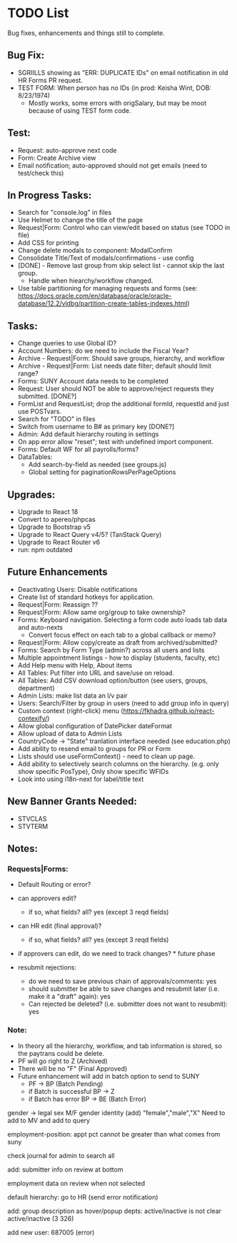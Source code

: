 # TODO List
Bug fixes, enhancements and things still to complete.

## Bug Fix:
  * SGRIILLS showing as "ERR: DUPLICATE IDs" on email notification in old HR Forms PR request.
  * TEST FORM: When person has no IDs (in prod: Keisha Wint, DOB: 8/23/1974)
    - Mostly works, some errors with origSalary, but may be moot because of using TEST form code.

## Test:
  * Request: auto-approve next code
  * Form: Create Archive view
  * Email notification; auto-approved should not get emails (need to test/check this)

## In Progress Tasks:
  * Search for "console.log" in files
  * Use Helmet to change the title of the page
  * Request|Form: Control who can view/edit based on status (see TODO in file)
  * Add CSS for printing
  * Change delete modals to component: ModalConfirm
  * Consolidate Title/Text of modals/confirmations - use config
  * [DONE] - Remove last group from skip select list - cannot skip the last group.
    - Handle when hiearchy/workflow changed.
  * Use table partitioning for managing requests and forms (see: https://docs.oracle.com/en/database/oracle/oracle-database/12.2/vldbg/partition-create-tables-indexes.html)
  
## Tasks: 
  * Change queries to use Global ID?
  * Account Numbers: do we need to include the Fiscal Year?
  * Archive - Request|Form: Should save groups, hierarchy, and workflow
  * Archive - Request|Form: List needs date filter; default should limit range?
  * Forms: SUNY Account data needs to be completed
  * Request: User should NOT be able to approve/reject requests they submitted. [DONE?]
  * FormList and RequestList; drop the additional formId, requestId and just use POSTvars.
  * Search for "TODO" in files
  * Switch from username to B# as primary key [DONE?]
  * Admin: Add default hierarchy routing in settings
  * On app error allow "reset"; test with undefined import component.
  * Forms: Default WF for all payrolls/forms?
  * DataTables:
    - Add search-by-field as needed (see groups.js)
    - Global setting for paginationRowsPerPageOptions

## Upgrades:
  * Upgrade to React 18
  * Convert to apereo/phpcas
  * Upgrade to Bootstrap v5
  * Upgrade to React Query v4/5? (TanStack Query)
  * Upgrade to React Router v6
  * run: npm outdated

## Future Enhancements
  * Deactivating Users: Disable notifications
  * Create list of standard hotkeys for application.
  * Request|Form: Reassign ??
  * Request|Form: Allow same org/group to take ownership?
  * Forms: Keyboard navigation.  Selecting a form code auto loads tab data and auto-nexts
    - Convert focus effect on each tab to a global callback or memo?
  * Request|Form: Allow copy/create as draft from archived/submitted?
  * Forms: Search by Form Type (admin?) across all users and lists
  * Multiple appointment listings - how to display (students, faculty, etc)
  * Add Help menu with Help, About items
  * All Tables: Put filter into URL and save/use on reload.
  * All Tables: Add CSV download option/button (see users, groups, department)
  * Admin Lists: make list data an l/v pair
  * Users: Search/Filter by group in users (need to add group info in query)
  * Custom context (right-click) menu (https://fkhadra.github.io/react-contexify/)
  * Allow global configuration of DatePicker dateFormat
  * Allow upload of data to Admin Lists
  * CountryCode -> "State" tranlation interface needed (see education.php)
  * Add ability to resend email to groups for PR or Form
  * Lists should use useFormContext() - need to clean up page.
  * Add ability to selectively search columns on the hierarchy. (e.g. only show specific PosType), Only show specific WFIDs
  * Look into using i18n-next for label/title text

## New Banner Grants Needed:
  * STVCLAS
  * STVTERM

## Notes:
### Requests|Forms: 
  * Default Routing or error?

  * can approvers edit?
    * if so, what fields? all? yes (except 3 reqd fields)
  * can HR edit (final approval)?
    * if so, what fields? all? yes (except 3 reqd fields)
  * if approvers can edit, do we need to track changes?
        * future phase
  * resubmit rejections: 
    * do we need to save previous chain of approvals/comments: yes
    * should submitter be able to save changes and resubmit later (i.e. make it a "draft" again): yes
    * Can rejected be deleted? (i.e. submitter does not want to resubmit): yes

### Note: 
  * In theory all the hierarchy, workflow, and tab information is stored, so the paytrans could be delete.
  * PF will go right to Z (Archived)
  * There will be no "F" (Final Approved)
  * Future enhancement will add in batch option to send to SUNY
    * PF -> BP (Batch Pending)
    * if Batch is successful BP -> Z
    * if Batch has error BP -> BE (Batch Error)

gender -> legal sex M/F
gender identity (add)
"female","male","X"
Need to add to MV and add to query

employment-position: appt pct cannot be greater than what comes from suny

check journal for admin to search all

add: submitter info on review at bottom

employment data on review when not selected

default hierarchy: go to HR (send error notification)

add: group description as hover/popup
depts: active/inactive is not clear active/inactive (3 326)

add new user: 687005 (error)

